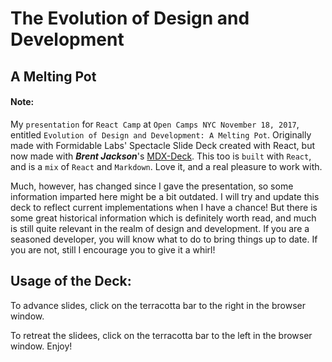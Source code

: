 # The Evolution of Design and Development

## A Melting Pot

#### Note: 

My `presentation` for `React Camp` at `Open Camps NYC November 18, 2017`, entitled `Evolution of Design and Development: A Melting Pot`. Originally made with Formidable Labs' Spectacle Slide Deck created with React, but now made with ***Brent Jackson***'s [MDX-Deck](https://github.com/jxnblk/mdx-deck). This too is `built` with `React`, and is a `mix` of `React` and `Markdown`. Love it, and a real pleasure to work with.

Much, however, has changed since I gave the presentation, so some information imparted here might be a bit outdated. I will try and update this deck to reflect current implementations when I have a chance! But there is some great historical information which is definitely worth read, and much is still quite relevant in the realm of design and development. If you are a seasoned developer, you will know what to do to bring things up to date. If you are not, still I encourage you to give it a whirl!

## Usage of the Deck:

To advance slides, click on the terracotta bar to the right in the browser window.

To retreat the slidees, click on the terracotta bar to the left in the browser window. Enjoy!